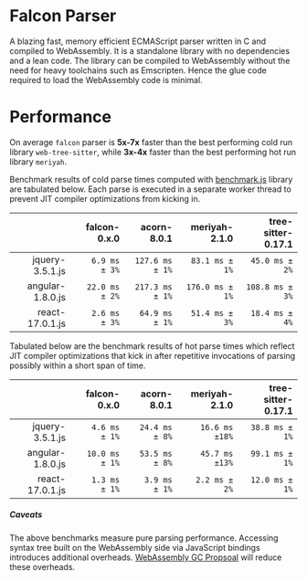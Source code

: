 # Falcon Parser

A blazing fast, memory efficient ECMAScript parser written in C and compiled to WebAssembly. It is a standalone library with no dependencies and a lean code. The library can be compiled to WebAssembly without the need for heavy toolchains such as Emscripten. Hence the glue code required to load the WebAssembly code is minimal.


# Performance

On average `falcon` parser is **5x-7x** faster than the best performing cold run library `web-tree-sitter`, while **3x-4x** faster than the best performing hot run library `meriyah`.

Benchmark results of cold parse times computed with [benchmark.js](https://benchmarkjs.com/) library are tabulated below. Each parse is executed in a separate worker thread to prevent JIT compiler optimizations from kicking in.

|                    |       falcon-0.x.0 |        acorn-8.0.1 |      meriyah-2.1.0 | tree-sitter-0.17.1 |
|-------------------:|-------------------:|-------------------:|-------------------:|-------------------:|
|    jquery-3.5.1.js |     `  6.9 ms ± 3%`|     `127.6 ms ± 1%`|     ` 83.1 ms ± 1%`|     ` 45.0 ms ± 2%`|
|   angular-1.8.0.js |     ` 22.0 ms ± 2%`|     `217.3 ms ± 1%`|     `176.0 ms ± 1%`|     `108.8 ms ± 3%`|
|    react-17.0.1.js |     `  2.6 ms ± 3%`|     ` 64.9 ms ± 1%`|     ` 51.4 ms ± 3%`|     ` 18.4 ms ± 4%`|

Tabulated below are the benchmark results of hot parse times which reflect JIT compiler optimizations that kick in after repetitive invocations of parsing possibly within a short span of time.

|                    |       falcon-0.x.0 |        acorn-8.0.1 |      meriyah-2.1.0 | tree-sitter-0.17.1 |
|-------------------:|-------------------:|-------------------:|-------------------:|-------------------:|
|    jquery-3.5.1.js |     `  4.6 ms ± 1%`|     ` 24.4 ms ± 8%`|     ` 16.6 ms ±18%`|     ` 38.8 ms ± 1%`|
|   angular-1.8.0.js |     ` 10.0 ms ± 1%`|     ` 53.5 ms ± 8%`|     ` 45.7 ms ±13%`|     ` 99.1 ms ± 1%`|
|    react-17.0.1.js |     `  1.3 ms ± 1%`|     `  3.9 ms ± 1%`|     `  2.2 ms ± 2%`|     ` 12.0 ms ± 1%`|

##### Caveats
The above benchmarks measure pure parsing performance. Accessing syntax tree built on the WebAssembly side via JavaScript bindings introduces additional overheads. [WebAssembly GC Propsoal](https://github.com/WebAssembly/gc/blob/master/proposals/gc/Overview.md "WebAssembly GC Propsoal") will reduce these overheads.
